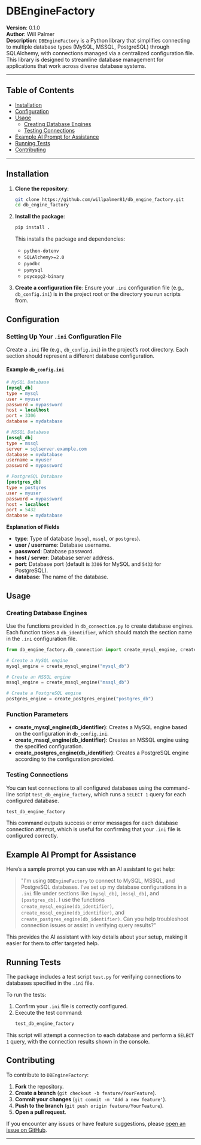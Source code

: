 # DBEngineFactory

**Version**: 0.1.0  
**Author**: Will Palmer  
**Description**: `DBEngineFactory` is a Python library that simplifies connecting to multiple database types (MySQL, MSSQL, PostgreSQL) through SQLAlchemy, with connections managed via a centralized configuration file. This library is designed to streamline database management for applications that work across diverse database systems.

---

## Table of Contents

- [Installation](#installation)
- [Configuration](#configuration)
- [Usage](#usage)
  - [Creating Database Engines](#creating-database-engines)
  - [Testing Connections](#testing-connections)
- [Example AI Prompt for Assistance](#example-ai-prompt-for-assistance)
- [Running Tests](#running-tests)
- [Contributing](#contributing)

---

## Installation

1. **Clone the repository**:
   ```bash
   git clone https://github.com/willpalmer81/db_engine_factory.git
   cd db_engine_factory
   ```

2. **Install the package**:
   ```bash
   pip install .
   ```

   This installs the package and dependencies:
   - `python-dotenv`
   - `SQLAlchemy>=2.0`
   - `pyodbc`
   - `pymysql`
   - `psycopg2-binary`

3. **Create a configuration file**: Ensure your `.ini` configuration file (e.g., `db_config.ini`) is in the project root or the directory you run scripts from.

## Configuration

### Setting Up Your `.ini` Configuration File

Create a `.ini` file (e.g., `db_config.ini`) in the project’s root directory. Each section should represent a different database configuration.

#### Example `db_config.ini`

```ini
# MySQL Database
[mysql_db]
type = mysql
user = myuser
password = mypassword
host = localhost
port = 3306
database = mydatabase

# MSSQL Database
[mssql_db]
type = mssql
server = sqlserver.example.com
database = mydatabase
username = myuser
password = mypassword

# PostgreSQL Database
[postgres_db]
type = postgres
user = myuser
password = mypassword
host = localhost
port = 5432
database = mydatabase
```

**Explanation of Fields**

- **type**: Type of database (`mysql`, `mssql`, or `postgres`).
- **user / username**: Database username.
- **password**: Database password.
- **host / server**: Database server address.
- **port**: Database port (default is `3306` for MySQL and `5432` for PostgreSQL).
- **database**: The name of the database.

## Usage

### Creating Database Engines

Use the functions provided in `db_connection.py` to create database engines. Each function takes a `db_identifier`, which should match the section name in the `.ini` configuration file.

```python
from db_engine_factory.db_connection import create_mysql_engine, create_mssql_engine, create_postgres_engine

# Create a MySQL engine
mysql_engine = create_mysql_engine("mysql_db")

# Create an MSSQL engine
mssql_engine = create_mssql_engine("mssql_db")

# Create a PostgreSQL engine
postgres_engine = create_postgres_engine("postgres_db")
```

### Function Parameters

- **create_mysql_engine(db_identifier)**: Creates a MySQL engine based on the configuration in `db_config.ini`.
- **create_mssql_engine(db_identifier)**: Creates an MSSQL engine using the specified configuration.
- **create_postgres_engine(db_identifier)**: Creates a PostgreSQL engine according to the configuration provided.

### Testing Connections

You can test connections to all configured databases using the command-line script `test_db_engine_factory`, which runs a `SELECT 1` query for each configured database.

```bash
test_db_engine_factory
```

This command outputs success or error messages for each database connection attempt, which is useful for confirming that your `.ini` file is configured correctly.

## Example AI Prompt for Assistance

Here’s a sample prompt you can use with an AI assistant to get help:

> "I'm using `DBEngineFactory` to connect to MySQL, MSSQL, and PostgreSQL databases. I’ve set up my database configurations in a `.ini` file under sections like `[mysql_db]`, `[mssql_db]`, and `[postgres_db]`. I use the functions `create_mysql_engine(db_identifier)`, `create_mssql_engine(db_identifier)`, and `create_postgres_engine(db_identifier)`. Can you help troubleshoot connection issues or assist in verifying query results?"

This provides the AI assistant with key details about your setup, making it easier for them to offer targeted help.

## Running Tests

The package includes a test script `test.py` for verifying connections to databases specified in the `.ini` file.

To run the tests:

1. Confirm your `.ini` file is correctly configured.
2. Execute the test command:
   ```bash
   test_db_engine_factory
   ```

This script will attempt a connection to each database and perform a `SELECT 1` query, with the connection results shown in the console.

## Contributing

To contribute to `DBEngineFactory`:

1. **Fork** the repository.
2. **Create a branch** (`git checkout -b feature/YourFeature`).
3. **Commit your changes** (`git commit -m 'Add a new feature'`).
4. **Push to the branch** (`git push origin feature/YourFeature`).
5. **Open a pull request**.

If you encounter any issues or have feature suggestions, please [open an issue on GitHub](https://github.com/willpalmer81/db_engine_factory/issues).

---
